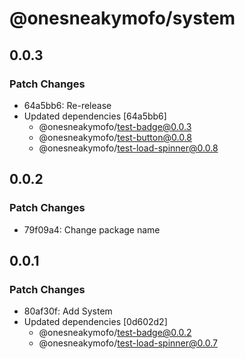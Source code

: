 # @onesneakymofo/system

## 0.0.3

### Patch Changes

- 64a5bb6: Re-release
- Updated dependencies [64a5bb6]
  - @onesneakymofo/test-badge@0.0.3
  - @onesneakymofo/test-button@0.0.8
  - @onesneakymofo/test-load-spinner@0.0.8

## 0.0.2

### Patch Changes

- 79f09a4: Change package name

## 0.0.1

### Patch Changes

- 80af30f: Add System
- Updated dependencies [0d602d2]
  - @onesneakymofo/test-badge@0.0.2
  - @onesneakymofo/test-load-spinner@0.0.7
